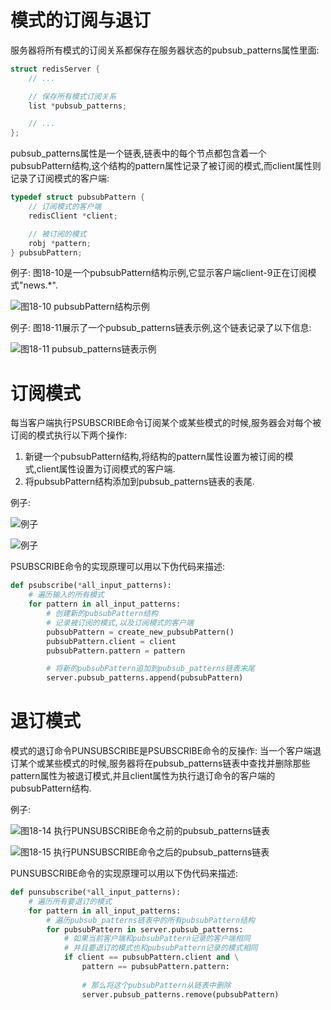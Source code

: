 # 模式的订阅与退订
服务器将所有模式的订阅关系都保存在服务器状态的pubsub_patterns属性里面:
```c++
struct redisServer {
    // ...

    // 保存所有模式订阅关系
    list *pubsub_patterns;

    // ...
};
```
pubsub_patterns属性是一个链表,链表中的每个节点都包含着一个pubsubPattern结构,这个结构的pattern属性记录了被订阅的模式,而client属性则记录了订阅模式的客户端:
```c++
typedef struct pubsubPattern {
    // 订阅模式的客户端
    redisClient *client;

    // 被订阅的模式
    robj *pattern;
} pubsubPattern;
```
例子: 图18-10是一个pubsubPattern结构示例,它显示客户端client-9正在订阅模式"news.*".

![图18-10 pubsubPattern结构示例](https://github.com/gdufeZLYL/blog/blob/master/images/20180518174915.png)

例子: 图18-11展示了一个pubsub_patterns链表示例,这个链表记录了以下信息:

![图18-11 pubsub_patterns链表示例](https://github.com/gdufeZLYL/blog/blob/master/images/20180518175017.png)

# 订阅模式
每当客户端执行PSUBSCRIBE命令订阅某个或某些模式的时候,服务器会对每个被订阅的模式执行以下两个操作:
1. 新键一个pubsubPattern结构,将结构的pattern属性设置为被订阅的模式,client属性设置为订阅模式的客户端.
2. 将pubsubPattern结构添加到pubsub_patterns链表的表尾.

例子:

![例子](https://github.com/gdufeZLYL/blog/blob/master/images/20180518175939.png)

![例子](https://github.com/gdufeZLYL/blog/blob/master/images/20180518180005.png)

PSUBSCRIBE命令的实现原理可以用以下伪代码来描述:
```python
def psubscribe(*all_input_patterns):
    # 遍历输入的所有模式
    for pattern in all_input_patterns:
        # 创建新的pubsubPattern结构
        # 记录被订阅的模式,以及订阅模式的客户端
        pubsubPattern = create_new_pubsubPattern()
        pubsubPattern.client = client
        pubsubPattern.pattern = pattern

        # 将新的pubsubPattern追加到pubsub_patterns链表末尾
        server.pubsub_patterns.append(pubsubPattern)
```

# 退订模式
模式的退订命令PUNSUBSCRIBE是PSUBSCRIBE命令的反操作: 当一个客户端退订某个或某些模式的时候,服务器将在pubsub_patterns链表中查找并删除那些pattern属性为被退订模式,并且client属性为执行退订命令的客户端的pubsubPattern结构.

例子:

![图18-14 执行PUNSUBSCRIBE命令之前的pubsub_patterns链表](https://github.com/gdufeZLYL/blog/blob/master/images/20180518191044.png)

![图18-15 执行PUNSUBSCRIBE命令之后的pubsub_patterns链表](https://github.com/gdufeZLYL/blog/blob/master/images/20180518191107.png)

PUNSUBSCRIBE命令的实现原理可以用以下伪代码来描述:
```python
def punsubscribe(*all_input_patterns):
    # 遍历所有要退订的模式
    for pattern in all_input_patterns:
        # 遍历pubsub_patterns链表中的所有pubsubPattern结构
        for pubsubPattern in server.pubsub_patterns:
            # 如果当前客户端和pubsubPattern记录的客户端相同
            # 并且要退订的模式也和pubsubPattern记录的模式相同
            if client == pubsubPattern.client and \
                pattern == pubsubPattern.pattern:
                
                # 那么将这个pubsubPattern从链表中删除
                server.pubsub_patterns.remove(pubsubPattern)
```


